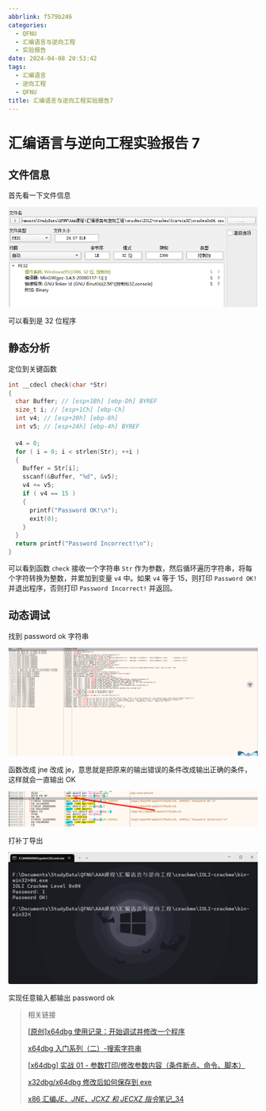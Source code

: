 ```yaml
---
abbrlink: f579b246
categories:
  - QFNU
  - 汇编语言与逆向工程
  - 实验报告
date: 2024-04-08 20:53:42
tags:
  - 汇编语言
  - 逆向工程
  - QFNU
title: 汇编语言与逆向工程实验报告7
---
```


# 汇编语言与逆向工程实验报告 7

## 文件信息

首先看一下文件信息

![image-20240408205656506](../images/Reverse-project/7/image-20240408205656506.png)

可以看到是 32 位程序

## 静态分析

定位到关键函数

```c
int __cdecl check(char *Str)
{
  char Buffer; // [esp+1Bh] [ebp-Dh] BYREF
  size_t i; // [esp+1Ch] [ebp-Ch]
  int v4; // [esp+20h] [ebp-8h]
  int v5; // [esp+24h] [ebp-4h] BYREF

  v4 = 0;
  for ( i = 0; i < strlen(Str); ++i )
  {
    Buffer = Str[i];
    sscanf(&Buffer, "%d", &v5);
    v4 += v5;
    if ( v4 == 15 )
    {
      printf("Password OK!\n");
      exit(0);
    }
  }
  return printf("Password Incorrect!\n");
}
```

可以看到函数 `check` 接收一个字符串 `Str` 作为参数，然后循环遍历字符串，将每个字符转换为整数，并累加到变量 `v4` 中。如果 `v4` 等于 15，则打印 `Password OK!` 并退出程序，否则打印 `Password Incorrect!` 并返回。

## 动态调试

找到 password ok 字符串

![image-20240408210918661](../images/Reverse-project/7/image-20240408210918661.png)

函数改成 jne 改成 je，意思就是把原来的输出错误的条件改成输出正确的条件，这样就会一直输出 OK

![image-20240408210951100](../images/Reverse-project/7/image-20240408210951100.png)

打补丁导出

![image-20240408211123589](../images/Reverse-project/7/image-20240408211123589.png)

实现任意输入都输出 password ok

> 相关链接
>
> [[原创]x64dbg 使用记录：开始调试并修改一个程序](https://bbs.kanxue.com/thread-275779.htm#msg_header_h2_0)
>
> [x64dbg 入门系列（二）-搜索字符串](https://zhuanlan.zhihu.com/p/146616644#/)
>
> [[x64dbg] 实战 01 - 参数打印/修改参数内容（条件断点、命令、脚本）](https://blog.csdn.net/kinghzking/article/details/122476471#/)
>
> [x32dbg/x64dbg 修改后如何保存到 exe](https://blog.csdn.net/qq_44275213/article/details/107835055#/)
>
> [x86 汇编*JE、JNE、JCXZ 和 JECXZ 指令*笔记\_34](https://blog.csdn.net/qq_16774199/article/details/124509624#/)
